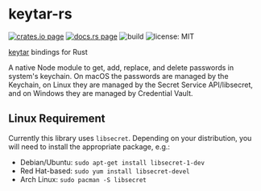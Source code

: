 # keytar-rs

[![crates.io page](https://img.shields.io/crates/v/keytar.svg)](https://crates.io/crates/keytar)
[![docs.rs page](https://docs.rs/keytar/badge.svg)](https://docs.rs/keytar/)
![build](https://github.com/stoically/keytar/workflows/build/badge.svg)
![license: MIT](https://img.shields.io/crates/l/keytar.svg)

[keytar](https://github.com/atom/node-keytar) bindings for Rust

A native Node module to get, add, replace, and delete passwords in system's keychain. On macOS the passwords are managed by the Keychain, on Linux they are managed by the Secret Service API/libsecret, and on Windows they are managed by Credential Vault.

## Linux Requirement

Currently this library uses `libsecret`. Depending on your distribution,
you will need to install the appropriate package, e.g.:

- Debian/Ubuntu: `sudo apt-get install libsecret-1-dev`
- Red Hat-based: `sudo yum install libsecret-devel`
- Arch Linux: `sudo pacman -S libsecret`